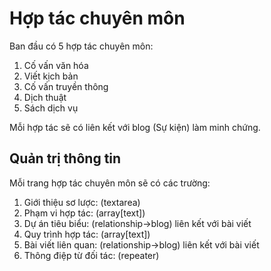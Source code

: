 # Hợp tác chuyên môn

Ban đầu có 5 hợp tác chuyên môn:

1. Cố vấn văn hóa
2. Viết kịch bản
3. Cố vấn truyền thông
4. Dịch thuật
5. Sách dịch vụ

Mỗi hợp tác sẽ có liên kết với blog (Sự kiện) làm minh chứng.

## Quản trị thông tin

Mỗi trang hợp tác chuyên môn sẽ có các trường:

1. Giới thiệu sơ lược: (textarea)
2. Phạm vi hợp tác: (array[text])
3. Dự án tiêu biểu: (relationship->blog) liên kết với bài viết
4. Quy trình hợp tác: (array[text])
5. Bài viết liên quan: (relationship->blog) liên kết với bài viết
6. Thông điệp từ đối tác: (repeater)
